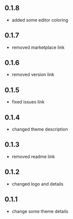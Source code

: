 ## 0.1.8

- added some editor coloring

## 0.1.7

- removed marketplace link

## 0.1.6

- removed version link

## 0.1.5

- fixed issues link

## 0.1.4

- changed theme description

## 0.1.3

- removed readme link

## 0.1.2

- changed logo and details

## 0.1.1

- change some theme details